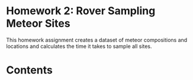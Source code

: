 # Homework 2: Rover Sampling Meteor Sites
This homework assignment creates a dataset of meteor compositions and locations and calculates the time it takes to sample all sites. 
# Contents

